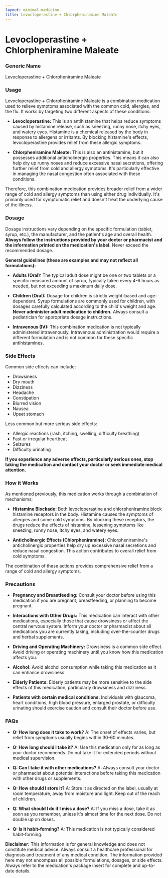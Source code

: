 ```yaml
---
layout: minimal-medicine
title: Levocloperastine + Chlorpheniramine Maleate
---
```


# Levocloperastine + Chlorpheniramine Maleate
### Generic Name
Levocloperastine + Chlorpheniramine Maleate

### Usage

Levocloperastine + Chlorpheniramine Maleate is a combination medication used to relieve symptoms associated with the common cold, allergies, and the flu.  It works by targeting two different aspects of these conditions:

* **Levocloperastine:** This is an antihistamine that helps reduce symptoms caused by histamine release, such as sneezing, runny nose, itchy eyes, and watery eyes. Histamine is a chemical released by the body in response to allergens or irritants.  By blocking histamine's effects, levocloperastine provides relief from these allergic symptoms.

* **Chlorpheniramine Maleate:** This is also an antihistamine, but it possesses additional anticholinergic properties. This means it can also help dry up runny noses and reduce excessive nasal secretions, offering further relief from cold and allergy symptoms.  It's particularly effective in managing the nasal congestion often associated with these conditions.

Therefore, this combination medication provides broader relief from a wider range of cold and allergy symptoms than using either drug individually.  It's primarily used for symptomatic relief and doesn't treat the underlying cause of the illness.


### Dosage

Dosage instructions vary depending on the specific formulation (tablet, syrup, etc.), the manufacturer, and the patient's age and overall health. **Always follow the instructions provided by your doctor or pharmacist and the information printed on the medication's label.**  Never exceed the recommended dosage.

**General guidelines (these are examples and may not reflect all formulations):**

* **Adults (Oral):**  The typical adult dose might be one or two tablets or a specific measured amount of syrup, typically taken every 4-6 hours as needed, but not exceeding a maximum daily dose.

* **Children (Oral):** Dosage for children is strictly weight-based and age-dependent.  Syrup formulations are commonly used for children, with dosages carefully calculated according to the child's weight and age.  **Never administer adult medication to children.** Always consult a pediatrician for appropriate dosage instructions.

* **Intravenous (IV):**  This combination medication is not typically administered intravenously.  Intravenous administration would require a different formulation and is not common for these specific antihistamines.


### Side Effects

Common side effects can include:

* Drowsiness
* Dry mouth
* Dizziness
* Headache
* Constipation
* Blurred vision
* Nausea
* Upset stomach

Less common but more serious side effects:

* Allergic reactions (rash, itching, swelling, difficulty breathing)
* Fast or irregular heartbeat
* Seizures
* Difficulty urinating


**If you experience any adverse effects, particularly serious ones, stop taking the medication and contact your doctor or seek immediate medical attention.**


### How it Works

As mentioned previously, this medication works through a combination of mechanisms:

* **Histamine Blockade:**  Both levocloperastine and chlorpheniramine block histamine receptors in the body. Histamine causes the symptoms of allergies and some cold symptoms. By blocking these receptors, the drugs reduce the effects of histamine, lessening symptoms like sneezing, runny nose, itchy eyes, and watery eyes.

* **Anticholinergic Effects (Chlorpheniramine):** Chlorpheniramine's anticholinergic properties help dry up excessive nasal secretions and reduce nasal congestion.  This action contributes to overall relief from cold symptoms.

The combination of these actions provides comprehensive relief from a range of cold and allergy symptoms.


### Precautions

* **Pregnancy and Breastfeeding:** Consult your doctor before using this medication if you are pregnant, breastfeeding, or planning to become pregnant.

* **Interactions with Other Drugs:** This medication can interact with other medications, especially those that cause drowsiness or affect the central nervous system. Inform your doctor or pharmacist about all medications you are currently taking, including over-the-counter drugs and herbal supplements.

* **Driving and Operating Machinery:**  Drowsiness is a common side effect. Avoid driving or operating machinery until you know how this medication affects you.

* **Alcohol:** Avoid alcohol consumption while taking this medication as it can enhance drowsiness.

* **Elderly Patients:** Elderly patients may be more sensitive to the side effects of this medication, particularly drowsiness and dizziness.

* **Patients with certain medical conditions:** Individuals with glaucoma, heart conditions, high blood pressure, enlarged prostate, or difficulty urinating should exercise caution and consult their doctor before use.


### FAQs

* **Q: How long does it take to work?** A:  The onset of effects varies, but relief from symptoms usually begins within 30-60 minutes.

* **Q: How long should I take it?** A: Use this medication only for as long as your doctor recommends.  Do not take it for extended periods without medical supervision.

* **Q: Can I take it with other medications?** A: Always consult your doctor or pharmacist about potential interactions before taking this medication with other drugs or supplements.

* **Q: How should I store it?** A: Store it as directed on the label, usually at room temperature, away from moisture and light. Keep out of the reach of children.

* **Q: What should I do if I miss a dose?** A: If you miss a dose, take it as soon as you remember, unless it's almost time for the next dose. Do not double up on doses.

* **Q: Is it habit-forming?** A: This medication is not typically considered habit-forming.


**Disclaimer:** This information is for general knowledge and does not constitute medical advice. Always consult a healthcare professional for diagnosis and treatment of any medical condition.  The information provided here may not encompass all possible formulations, dosages, or side effects. Always refer to the medication's package insert for complete and up-to-date details.
